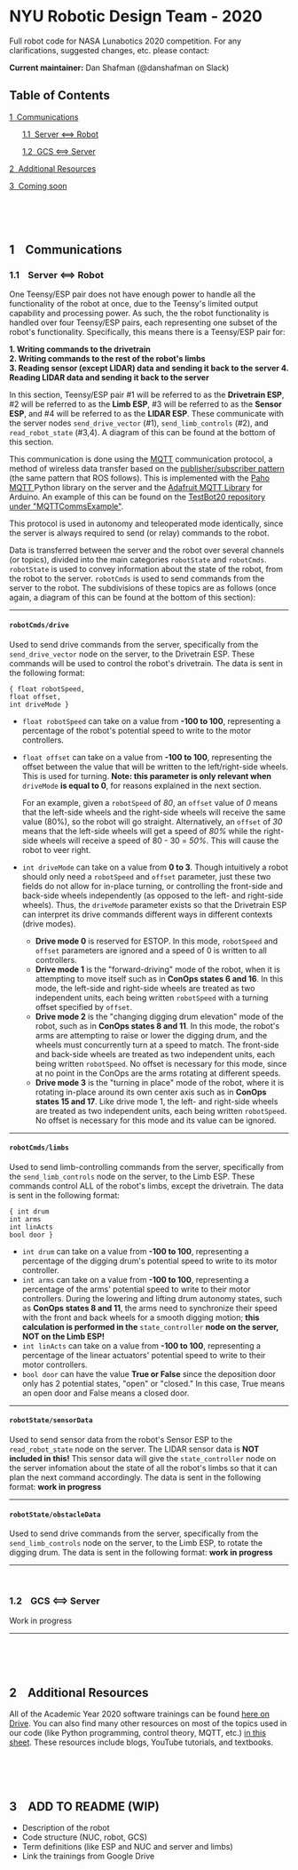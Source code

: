 # NYU Robotic Design Team - 2020

Full robot code for NASA Lunabotics 2020 competition. For any clarifications, suggested changes, etc. please contact:

**Current maintainer:** Dan Shafman (@danshafman on Slack)

## Table of Contents
[1&nbsp;&nbsp;Communications](#communications)

&nbsp;&nbsp;&nbsp;&nbsp;&nbsp;&nbsp;[1.1&nbsp;&nbsp;Server ⟺ Robot](#server-robot)

&nbsp;&nbsp;&nbsp;&nbsp;&nbsp;&nbsp;[1.2&nbsp;&nbsp;GCS ⟺ Server](#gcs-server)

[2&nbsp;&nbsp;Additional Resources](#additional-resources)

[3&nbsp;&nbsp;Coming soon](#todo)

<br />

<br />

<br />

<a name="communications"></a>

## 1&nbsp;&nbsp;&nbsp;&nbsp;Communications

<a name="server-robot"></a>

### 1.1&nbsp;&nbsp;&nbsp;&nbsp;Server ⟺ Robot

One Teensy/ESP pair does not have enough power to handle all the functionality of the robot at once, due to the Teensy's limited output capability and processing power. As such, the the robot functionality is handled over four Teensy/ESP pairs, each representing one subset of the robot's functionality. Specifically, this means there is a Teensy/ESP pair for:

 **1. Writing commands to the drivetrain</b>\
 2. Writing commands to the rest of the robot's limbs</b>\
 3. Reading sensor (except LIDAR) data and sending it back to the server
  4. Reading LIDAR data and sending it back to the server**

In this section, Teensy/ESP pair #1 will be referred to as the **Drivetrain ESP**, #2 will be referred to as the **Limb ESP**, #3 will be referred to as the **Sensor ESP**, and #4 will be referred to as the **LIDAR ESP**. These communicate with the server nodes `send_drive_vector` (#1), `send_limb_controls` (#2), and `read_robot_state` (#3,4). A diagram of this can be found at the bottom of this section.

This communication is done using the [MQTT](https://www.youtube.com/watch?v=2aHV2Fn0I60) communication protocol, a method of wireless data transfer based on the [publisher/subscriber pattern](https://docs.microsoft.com/en-us/azure/architecture/patterns/publisher-subscriber) (the same pattern that ROS follows). This is implemented with the [Paho MQTT ](https://pypi.org/project/paho-mqtt/) Python library on the server and the [Adafruit MQTT Library](https://learn.adafruit.com/mqtt-adafruit-io-and-you/overview) for Arduino. An example of this can be found on the [TestBot20 repository under "MQTTCommsExample"](https://github.com/nyu-rdt/TestBot20.git).

This protocol is used in autonomy and teleoperated mode identically, since the server is always required to send (or relay) commands to the robot. 

Data is transferred between the server and the robot over several channels (or topics), divided into the main categories `robotState` and `robotCmds`. `robotState` is used to convey information about the state of the robot, from the robot to the server. `robotCmds` is used to send commands from the server to the robot. The subdivisions of these topics are as follows (once again, a diagram of this can be found at the bottom of this section):
___
#### `robotCmds/drive`
Used to send drive commands from the server, specifically from the `send_drive_vector` node on the server, to the Drivetrain ESP. These commands will be used to control the robot's drivetrain. The data is sent in the following format: 

```
{ float robotSpeed,
float offset,
int driveMode }
```

- `float robotSpeed` can take on a value from **-100 to 100**, representing a percentage of the robot's potential speed to write to the motor controllers.

- `float offset` can take on a value from **-100 to 100**, representing the offset between the value that will be written to the left/right-side wheels. This is used for turning. **Note: this parameter is only relevant when** `driveMode` **is equal to 0**, for reasons explained in the next section.

  For an example, given a `robotSpeed` of *80*, an `offset` value of *0* means that the left-side wheels and the right-side wheels will receive the same value (80%), so the robot will go straight. Alternatively, an `offset` of *30* means that the left-side wheels will get a speed of *80%* while the right-side wheels will receive a speed of 80 - 30 = *50%*. This will cause the robot to veer right.  

- `int driveMode` can take on a value from **0 to 3**. Though intuitively a robot should only need a `robotSpeed` and `offset` parameter, just these two fields do not allow for in-place turning, or controlling the front-side and back-side wheels independently (as opposed to the left- and right-side wheels). Thus, the `driveMode` parameter exists so that the Drivetrain ESP can interpret its drive commands different ways in different contexts (drive modes).
  - **Drive mode 0** is reserved for ESTOP. In this mode, `robotSpeed` and `offset` parameters are ignored and a speed of 0 is written to all controllers.
  - **Drive mode 1** is the "forward-driving" mode of the robot, when it is attempting to move itself such as in **ConOps states 6 and 16**. In this mode, the left-side and right-side wheels are treated as two independent units, each being written `robotSpeed` with a turning offset specified by `offset`.
  - **Drive mode 2** is the "changing digging drum elevation" mode of the robot, such as in **ConOps states 8 and 11**. In this mode, the robot's arms are attempting to raise or lower the digging drum, and the wheels must concurrently turn at a speed to match. The front-side and back-side wheels are treated as two independent units, each being written `robotSpeed`. No offset is necessary for this mode, since at no point in the ConOps are the arms rotating at different speeds.
  - **Drive mode 3** is the "turning in place" mode of the robot, where it is rotating in-place around its own center axis such as in **ConOps states 15 and 17**. Like drive mode 1, the left- and right-side wheels are treated as two independent units, each being written `robotSpeed`. No offset is necessary for this mode and its value can be ignored.

___
#### `robotCmds/limbs`
Used to send limb-controlling commands from the server, specifically from the `send_limb_controls` node on the server, to the Limb ESP. These commands control ALL of the robot's limbs, except the drivetrain. The data is sent in the following format: 

```
{ int drum
int arms
int linActs
bool door }
```

- `int drum` can take on a value from **-100 to 100**, representing a percentage of the digging drum's potential speed to write to its motor controller.
- `int arms` can take on a value from **-100 to 100**, representing a percentage of the arms' potential speed to write to their motor controllers. During the lowering and lifting drum autonomy states, such as **ConOps states 8 and 11**, the arms need to synchronize their speed with the front and back wheels for a smooth digging motion; **this calculation is performed in the** `state_controller` **node on the server, NOT on the Limb ESP!**
- `int linActs` can take on a value from **-100 to 100**, representing a percentage of the linear actuators' potential speed to write to their motor controllers.
- `bool door` can have the value **True or False** since the deposition door only has 2 potential states, "open" or "closed." In this case, True means an open door and False means a closed door.

___
#### `robotState/sensorData`
Used to send sensor data from the robot's Sensor ESP to the `read_robot_state` node on the server. The LIDAR sensor data is **NOT included in this!** This sensor data will give the `state_controller` node on the server infomation about the state of all the robot's limbs so that it can plan the next command accordingly. The data is sent in the following format: **work in progress** 

___
#### `robotState/obstacleData`
Used to send drive commands from the server, specifically from the `send_limb_controls` node on the server, to the Limb ESP, to rotate the digging drum. The data is sent in the following format: **work in progress**

___
<br />

<a name="gcs-server"></a>

### 1.2&nbsp;&nbsp;&nbsp;&nbsp;GCS ⟺ Server

Work in progress

___

<br />

<br />

<br />

<a name="additional-resources"></a>

## 2&nbsp;&nbsp;&nbsp;&nbsp;Additional Resources

All of the Academic Year 2020 software trainings can be found [here on Drive](https://drive.google.com/drive/folders/1dmQQXun6l71bd5Ws7cGFXm-T3bJ-IMG3?usp=sharing). You can also find many other resources on most of the topics used in our code (like Python programming, control theory, MQTT, etc.) [in this sheet](https://docs.google.com/document/d/1CRIx5FonDIs1Xs_TqEQANZTEb21N-sBxE2AgeskZIi8/edit?usp=sharing). These resources include blogs, YouTube tutorials, and textbooks. 

<br />

<br />

<br />

<a name="todo"></a>

## 3&nbsp;&nbsp;&nbsp;&nbsp;ADD TO README (WIP)

- Description of the robot
- Code structure (NUC, robot, GCS)
- Term definitions (like ESP and NUC and server and limbs)
- Link the trainings from Google Drive
